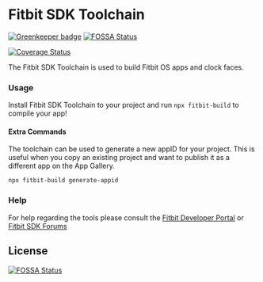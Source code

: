 Fitbit SDK Toolchain
=====================

[![Greenkeeper badge](https://badges.greenkeeper.io/Fitbit/fitbit-sdk-toolchain.svg)](https://greenkeeper.io/)
[![FOSSA Status](https://app.fossa.io/api/projects/git%2Bgithub.com%2FFitbit%2Ffitbit-sdk-toolchain.svg?type=shield)](https://app.fossa.io/projects/git%2Bgithub.com%2FFitbit%2Ffitbit-sdk-toolchain?ref=badge_shield)

[![Coverage Status](https://coveralls.io/repos/github/Fitbit/fitbit-sdk-toolchain/badge.svg?branch=master)](https://coveralls.io/github/Fitbit/fitbit-sdk-toolchain?branch=master)

The Fitbit SDK Toolchain is used to build Fitbit OS apps and clock faces.

### Usage
Install Fitbit SDK Toolchain to your project and run `npx fitbit-build` to compile your app!

#### Extra Commands
The toolchain can be used to generate a new appID for your project. This is useful when you copy an existing project and want to publish it as a different app on the App Gallery.

`npx fitbit-build generate-appid`

### Help
For help regarding the tools please consult the [Fitbit Developer Portal](https://dev.fitbit.com) or
[Fitbit SDK Forums](https://community.fitbit.com/t5/SDK-Development/bd-p/sdk)


## License
[![FOSSA Status](https://app.fossa.io/api/projects/git%2Bgithub.com%2FFitbit%2Ffitbit-sdk-toolchain.svg?type=large)](https://app.fossa.io/projects/git%2Bgithub.com%2FFitbit%2Ffitbit-sdk-toolchain?ref=badge_large)